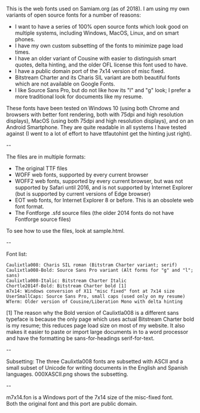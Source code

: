 This is the web fonts used on Samiam.org (as of 2018).  I am using
my own variants of open source fonts for a number of reasons:

* I want to have a series of 100% open source fonts which look good
  on multiple systems, including Windows, MacOS, Linux, and on smart
  phones.
* I have my own custom subsetting of the fonts to minimize page load
  times.
* I have an older variant of Cousine with easier to distinguish smart
  quotes, delta hinting, and the older OFL license this font used to 
  have.
* I have a public domain port of the 7x14 version of misc fixed.
* Bitstream Charter and its Charis SIL variant are both beautiful fonts
  which are not available on Google Fonts.
* I like Source Sans Pro, but do not like how its "l" and "g" look; I
  prefer a more traditional look for documents like my resume. 

These fonts have been tested on Windows 10 (using both Chrome and browsers
with better font rendering, both with 75dpi and high resolution displays),
MacOS (using both 75dpi and high resolution displays), and on an Android
Smartphone.  They are quite readable in all systems I have tested against
(I went to a lot of effort to have ttfautohint get the hinting just
right).

--

The files are in multiple formats:

* The original TTF files
* WOFF web fonts, supported by every current browser
* WOFF2 web fonts, supported by every current browser, but was not supported
  by Safari until 2016, and is not supported by Internet Explorer (but is
  supported by current versions of Edge browser)
* EOT web fonts, for Internet Explorer 8 or before.  This is an obsolete web
  font format.
* The Fontforge .sfd source files (the older 2014 fonts do not have
  Fontforge source files)

To see how to use the files, look at sample.html.

--

Font list:

```
Caulixtla008: Charis SIL roman (Bitstram Charter variant; serif)
Caulixtla008-Bold: Source Sans Pro variant (Alt forms for "g" and "l"; sans)
Caulixtla008-Italic: Bitstream Charter Italic
Chortle2014f-Bold: Bitstream Charter bold [1]
m7x14: Windows conversion of X11 "misc fixed" font at 7x14 size
UserSmallCaps: Source Sans Pro, small caps (used only on my resume)
WTerm: Older version of Cousine/Liberation Mono with delta hinting
```

[1] The reason why the Bold version of Caulixtla008 is a different sans
    typeface is because the only page which uses actual Bitstream Charter
    bold is my resume; this reduces page load size on most of my website.
    It also makes it easier to paste or import large documents in to a word 
    processor and have the formatting be sans-for-headings serif-for-text.

--

Subsetting: The three Caulixtla008 fonts are subsetted with ASCII and a 
small subset of Unicode for writing documents in the English and Spanish
languages.  000XASCII.png shows the subsetting.

--

m7x14.fon is a Windows port of the 7x14 size of the misc-fixed font.  
Both the original font and this port are public domain.

